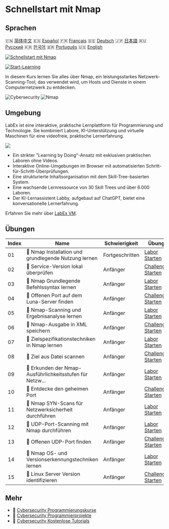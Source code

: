 # Schnellstart mit Nmap

## Sprachen

🇨🇳 [简体中文](README_zh.md) 🇪🇸 [Español](README_es.md) 🇫🇷 [Français](README_fr.md) 🇩🇪 [Deutsch](README_de.md) 🇯🇵 [日本語](README_ja.md) 🇷🇺 [Русский](README_ru.md) 🇰🇷 [한국어](README_ko.md) 🇧🇷 [Português](README_pt.md) 🇺🇸 [English](README.md) 

[![Schnellstart mit Nmap](https://cover-creator.labex.io/quick-start-with-nmap.png?lang=de)](https://labex.io/de/courses/quick-start-with-nmap)

[![Start-Learning](https://img.shields.io/badge/Start-Learning-whitesmoke?style=for-the-badge)](https://labex.io/de/courses/quick-start-with-nmap)

In diesem Kurs lernen Sie alles über Nmap, ein leistungsstarkes Netzwerk-Scanning-Tool, das verwendet wird, um Hosts und Dienste in einem Computernetzwerk zu entdecken.

![Cybersecurity](https://img.shields.io/badge/Cybersecurity-whitesmoke?style=for-the-badge&logo=cybersecurity)
![Nmap](https://img.shields.io/badge/Nmap-whitesmoke?style=for-the-badge&logo=nmap)


## Umgebung

LabEx ist eine interaktive, praktische Lernplattform für Programmierung und Technologie. Sie kombiniert Labore, KI-Unterstützung und virtuelle Maschinen für eine videofreie, praktische Lernerfahrung.

![](https://tutorial-screenshot.getvm.io/images/vm-1725247253.png)

- Ein strikter "Learning by Doing"-Ansatz mit exklusiven praktischen Laboren ohne Videos.
- Interaktive Online-Umgebungen im Browser mit automatisierten Schritt-für-Schritt-Überprüfungen.
- Eine strukturierte Inhaltsorganisation mit dem Skill-Tree-basierten System.
- Eine wachsende Lernressource von 30 Skill Trees und über 6.000 Laboren.
- Der KI-Lernassistent Labby, aufgebaut auf ChatGPT, bietet eine konversationelle Lernerfahrung.

Erfahren Sie mehr über [LabEx VM](https://support.labex.io/using-labex/virtual-machine).

## Übungen

|   Index | Name                                                     | Schwierigkeit   | Übung                                                                                                                                    |
|---------|----------------------------------------------------------|-----------------|------------------------------------------------------------------------------------------------------------------------------------------|
|      01 | 📖 Nmap Installation und grundlegende Nutzung lernen     | Fortgeschritten | <a target='_blank' href='https://labex.io/de/tutorials/nmap-learn-nmap-installation-and-basic-usage-415924'>Labor Starten</a>            |
|      02 | 🎯 Service-Version lokal überprüfen                      | Anfänger        | <a target='_blank' href='https://labex.io/de/tutorials/nmap-verify-service-version-locally-548693'>Challenge Starten</a>                 |
|      03 | 📖 Nmap Grundlegende Befehlssyntax lernen                | Anfänger        | <a target='_blank' href='https://labex.io/de/tutorials/nmap-learn-nmap-basic-command-syntax-415919'>Labor Starten</a>                    |
|      04 | 🎯 Offenen Port auf dem Luna-Server finden               | Anfänger        | <a target='_blank' href='https://labex.io/de/tutorials/nmap-find-open-port-on-luna-server-548697'>Challenge Starten</a>                  |
|      05 | 📖 Nmap-Scanning und Ergebnisanalyse lernen              | Anfänger        | <a target='_blank' href='https://labex.io/de/tutorials/nmap-learn-nmap-scanning-and-output-analysis-415926'>Labor Starten</a>            |
|      06 | 🎯 Nmap-Ausgabe in XML speichern                         | Anfänger        | <a target='_blank' href='https://labex.io/de/tutorials/nmap-save-nmap-output-to-xml-548705'>Challenge Starten</a>                        |
|      07 | 📖 Zielspezifikationstechniken in Nmap lernen            | Anfänger        | <a target='_blank' href='https://labex.io/de/tutorials/nmap-learn-target-specification-techniques-in-nmap-415935'>Labor Starten</a>      |
|      08 | 🎯 Ziel aus Datei scannen                                | Anfänger        | <a target='_blank' href='https://labex.io/de/tutorials/nmap-scan-target-from-file-548715'>Challenge Starten</a>                          |
|      09 | 📖 Erkunden der Nmap-Ausführlichkeitsstufen für Netzw... | Anfänger        | <a target='_blank' href='https://labex.io/de/tutorials/nmap-explore-nmap-verbosity-levels-for-network-scanning-415939'>Labor Starten</a> |
|      10 | 🎯 Entdecke den geheimen Port                            | Anfänger        | <a target='_blank' href='https://labex.io/de/tutorials/uncover-the-secret-port-548724'>Challenge Starten</a>                             |
|      11 | 📖 Nmap SYN-Scans für Netzwerksicherheit durchführen     | Anfänger        | <a target='_blank' href='https://labex.io/de/tutorials/nmap-conduct-nmap-syn-scans-for-network-security-415934'>Labor Starten</a>        |
|      12 | 📖 UDP-Port-Scanning mit Nmap durchführen                | Anfänger        | <a target='_blank' href='https://labex.io/de/tutorials/nmap-perform-udp-port-scanning-with-nmap-415938'>Labor Starten</a>                |
|      13 | 🎯 Offenen UDP-Port finden                               | Anfänger        | <a target='_blank' href='https://labex.io/de/tutorials/nmap-find-open-udp-port-548746'>Challenge Starten</a>                             |
|      14 | 📖 Nmap OS- und Versionserkennungstechniken lernen       | Anfänger        | <a target='_blank' href='https://labex.io/de/tutorials/nmap-learn-nmap-os-and-version-detection-techniques-415925'>Labor Starten</a>     |
|      15 | 🎯 Linux Server Version identifizieren                   | Anfänger        | <a target='_blank' href='https://labex.io/de/tutorials/identify-linux-server-version-548747'>Challenge Starten</a>                       |

## Mehr

- 🔗 [Cybersecurity Programmierungskurse](https://github.com/labex-labs/awesome-programming-courses)
- 🔗 [Cybersecurity Programmierprojekte](https://github.com/labex-labs/awesome-programming-projects)
- 🔗 [Cybersecurity Kostenlose Tutorials](https://github.com/labex-labs/cybersecurity-free-tutorials)


